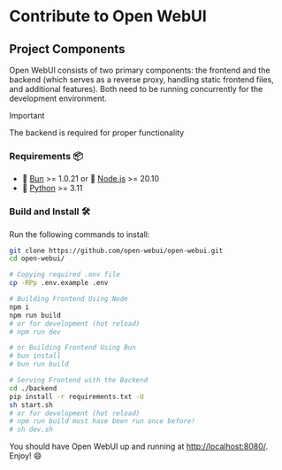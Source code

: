 # Contribute to Open WebUI

## Project Components

Open WebUI consists of two primary components: the frontend and the backend (which serves as a reverse proxy, handling static frontend files, and additional features). Both need to be running concurrently for the development environment.

> [!IMPORTANT]
> The backend is required for proper functionality

### Requirements 📦

- 🐰 [Bun](https://bun.sh) >= 1.0.21 or 🐢 [Node.js](https://nodejs.org/en) >= 20.10
- 🐍 [Python](https://python.org) >= 3.11

### Build and Install 🛠️

Run the following commands to install:

```sh
git clone https://github.com/open-webui/open-webui.git
cd open-webui/

# Copying required .env file
cp -RPp .env.example .env

# Building Frontend Using Node
npm i
npm run build
# or for development (hot reload)
# npm run dev

# or Building Frontend Using Bun
# bun install
# bun run build

# Serving Frontend with the Backend
cd ./backend
pip install -r requirements.txt -U
sh start.sh
# or for development (hot reload)
# npm run build must have been run once before!
# sh dev.sh
```

You should have Open WebUI up and running at <http://localhost:8080/>. Enjoy! 😄
